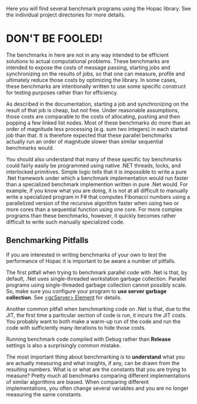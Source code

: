 Here you will find several benchmark programs using the Hopac library.  See the
individual project directories for more details.

DON'T BE FOOLED!
================

The benchmarks in here are not in any way intended to be efficient solutions to
actual computational problems.  These benchmarks are intended to expose the
costs of message passing, starting jobs and synchronizing on the results of
jobs, so that one can measure, profile and ultimately reduce those costs by
optimizing the library.  In some cases, these benchmarks are intentionally
written to use some specific construct for testing purposes rather than for
efficiency.

As described in the documentation, starting a job and synchronizing on the
result of that job is cheap, but not free.  Under reasonable assumptions, those
costs are comparable to the costs of allocating, pushing and then popping a few
linked list nodes.  Most of these benchmarks do more than an order of magnitude
less processing (e.g. sum two integers) in each started job than that.  It is
therefore expected that these parallel benchmarks actually run an order of
magnitude slower than similar sequential benchmarks would.

You should also understand that many of these specific toy benchmarks could
fairly easily be programmed using native .NET threads, locks, and interlocked
primitives.  Simple logic tells that it is impossible to write a pure .Net
framework under which a benchmark implementation would run faster than a
specialized benchmark implemention written in pure .Net would.  For example, if
you know what you are doing, it is not at all difficult to manually write a
specialized program in F# that computes Fibonacci numbers using a parallelized
version of the recursive algorithm faster when using two or more cores than a
sequential function using one core.  For more complex programs than these
benchmarks, however, it quickly becomes rather difficult to write such manually
specialized code.

Benchmarking Pitfalls
---------------------

If you are interested in writing benchmarks of your own to test the performance
of Hopac it is important to be aware a number of pitfalls.

The first pitfall when trying to benchmark parallel code with .Net is that, by
default, .Net uses single-threaded workstation garbage collection.  Parallel
programs using single-threaded garbage collection cannot possibly scale.  So,
make sure you configure your program to **use server garbage collection**.  See
[&lt;gcServer&gt;
Element](http://msdn.microsoft.com/en-us/library/ms229357%28v=vs.110%29.aspx)
for details.

Another common pitfall when benchmarking code on .Net is that, due to the JIT,
the first time a particular section of code is run, it incurs the JIT costs.
You probably want to both make a warm-up run of the code and run the code with
sufficiently many iterations to hide those costs.

Running benchmark code compiled with Debug rather than **Release** settings is
also a surprisingly common mistake.

The most important thing about benchmarking is to **understand** what you are
actually measuring and what insights, if any, can be drawn from the resulting
numbers.  What is or what are the constants that you are trying to measure?
Pretty much all benchmarks comparing different implementations of similar
algorithms are biased.  When comparing different implementations, you often
change several variables and you are no longer measuring the same constants.
